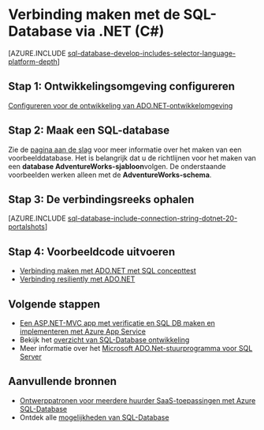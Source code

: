 <properties
    pageTitle="Verbinding maken met de SQL-Database via .NET (C#) | Microsoft Azure"
    description="Gebruik de voorbeeldcode in deze snel beginnen met het opbouwen van een moderne toepassing die met C# en ondersteund door een krachtige relationele database in de cloud met Azure SQL-Database."
    services="sql-database"
    documentationCenter=""
    authors="tobbox"
    manager="jhubbard"
    editor=""/>

<tags
    ms.service="sql-database"
    ms.workload="drivers"
    ms.tgt_pltfrm="na"
    ms.devlang="dotnet"
    ms.topic="article"
    ms.date="06/16/2016"
    ms.author="tobiast"/>

# <a name="connect-to-sql-database-by-using-net-c"></a>Verbinding maken met de SQL-Database via .NET (C#)

[AZURE.INCLUDE [sql-database-develop-includes-selector-language-platform-depth](../../includes/sql-database-develop-includes-selector-language-platform-depth.md)] 

## <a name="step-1--configure-development-environment"></a>Stap 1: Ontwikkelingsomgeving configureren

[Configureren voor de ontwikkeling van ADO.NET-ontwikkelomgeving](https://msdn.microsoft.com/library/mt718321.aspx)

## <a name="step-2-create-a-sql-database"></a>Stap 2: Maak een SQL-database

Zie de [pagina aan de slag](sql-database-get-started.md) voor meer informatie over het maken van een voorbeelddatabase.  Het is belangrijk dat u de richtlijnen voor het maken van een **database AdventureWorks-sjabloon**volgen. De onderstaande voorbeelden werken alleen met de **AdventureWorks-schema**.  

## <a name="step-3--get-connection-string"></a>Stap 3: De verbindingsreeks ophalen

[AZURE.INCLUDE [sql-database-include-connection-string-dotnet-20-portalshots](../../includes/sql-database-include-connection-string-dotnet-20-portalshots.md)]

## <a name="step-4-run-sample-code"></a>Stap 4: Voorbeeldcode uitvoeren

* [Verbinding maken met ADO.NET met SQL concepttest](https://msdn.microsoft.com/library/mt718320.aspx)
* [Verbinding resiliently met ADO.NET](https://msdn.microsoft.com/library/mt703195.aspx)

## <a name="next-steps"></a>Volgende stappen

* [Een ASP.NET-MVC app met verificatie en SQL DB maken en implementeren met Azure App Service]( ../app-service-web/web-sites-dotnet-deploy-aspnet-mvc-app-membership-oauth-sql-database.md)
* Bekijk het [overzicht van SQL-Database ontwikkeling](sql-database-develop-overview.md)
* Meer informatie over het [Microsoft ADO.Net-stuurprogramma voor SQL Server](https://msdn.microsoft.com/library/mt657768.aspx)

## <a name="additional-resources"></a>Aanvullende bronnen 

* [Ontwerppatronen voor meerdere huurder SaaS-toepassingen met Azure SQL-Database](sql-database-design-patterns-multi-tenancy-saas-applications.md)
* Ontdek alle [mogelijkheden van SQL-Database](https://azure.microsoft.com/services/sql-database/)





